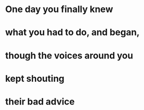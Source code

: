 # One day you finally knew
# what you had to do, and began,
# though the voices around you
# kept shouting
# their bad advice
